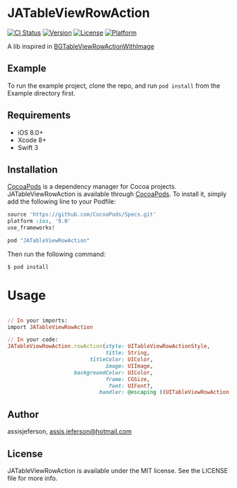 # JATableViewRowAction

[![CI Status](http://img.shields.io/travis/assisjeferson/JATableViewRowAction.svg?style=flat)](https://travis-ci.org/assisjeferson/JATableViewRowAction)
[![Version](https://img.shields.io/cocoapods/v/JATableViewRowAction.svg?style=flat)](http://cocoapods.org/pods/JATableViewRowAction)
[![License](https://img.shields.io/cocoapods/l/JATableViewRowAction.svg?style=flat)](http://cocoapods.org/pods/JATableViewRowAction)
[![Platform](https://img.shields.io/cocoapods/p/JATableViewRowAction.svg?style=flat)](http://cocoapods.org/pods/JATableViewRowAction)

A lib inspired in [BGTableViewRowActionWithImage](https://github.com/benguild/BGTableViewRowActionWithImage)

## Example

To run the example project, clone the repo, and run `pod install` from the Example directory first.

## Requirements

* iOS 8.0+
* Xcode 8+
* Swift 3

## Installation

[CocoaPods](http://cocoapods.org) is a dependency manager for Cocoa projects.
JATableViewRowAction is available through [CocoaPods](http://cocoapods.org). To install
it, simply add the following line to your Podfile:

```ruby
source 'https://github.com/CocoaPods/Specs.git'
platform :ios, '9.0'
use_frameworks!

pod "JATableViewRowAction"
```

Then run the following command:

```ruby
$ pod install
```

# Usage

```ruby

// In your imports:
import JATableViewRowAction

// In your code:
JATableViewRowAction.rowAction(style: UITableViewRowActionStyle,
                               title: String,
                          titleColor: UIColor,
                               image: UIImage,
                     backgroundColor: UIColor,
                               frame: CGSize,
                                font: UIFont?,
                             handler: @escaping ((UITableViewRowAction, IndexPath) -> Swift.Void)

```


## Author

assisjeferson, assis.jeferson@hotmail.com

## License

JATableViewRowAction is available under the MIT license. See the LICENSE file for more info.
